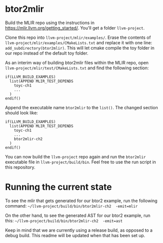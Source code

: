 # btor2mlir

Build the MLIR repo using the instructions in https://mlir.llvm.org/getting_started/. You'll get a folder `llvm-project`.

Clone this repo into `llvm-project/mlir/examples/`. Erase the contents of `llvm-project/mlir/examples/CMakeLists.txt` and replace it with one line: `add_subdirectory(btor2mlir)`. This will let cmake compile the toy folder in our repo instead of the default toy folder. 

As an interim way of building btor2mlir files within the MLIR repo, open `llvm-project/mlir/test/CMakeLists.txt` and find the following section:

```
if(LLVM_BUILD_EXAMPLES)
  list(APPEND MLIR_TEST_DEPENDS
    toyc-ch1
    ...
  )
endif()
```

Append the executable name `btor2mlir` to the `list()`. The changed section should look like:

```
if(LLVM_BUILD_EXAMPLES)
  list(APPEND MLIR_TEST_DEPENDS
    toyc-ch1
    ...
    btor2mlir-ch2
  )
endif()
```

You can now build the `llvm-project` repo again and run the `btor2mlir` executable file in `llvm-project/build/bin`. Feel free to use the run script in this repository. 

# Running the current state

To see the mlir that gets generated for our btor2 example, run the following command: `~/llvm-project/build/bin/btor2mlir-ch2  -emit=mlir`

On the other hand, to see the generated AST for our btor2 example, run this: `~/llvm-project/build/bin/btor2mlir-ch2  -emit=ast`

Keep in mind that we are currently using a release build, as opposed to a debug build. This readme will be updated when that has been set up. 
